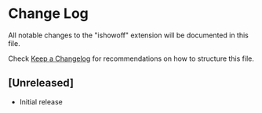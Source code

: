 # Change Log

All notable changes to the "ishowoff" extension will be documented in this file.

Check [Keep a Changelog](http://keepachangelog.com/) for recommendations on how to structure this file.

## [Unreleased]

- Initial release